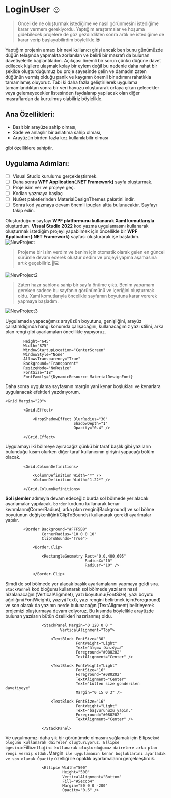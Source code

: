 # LoginUser ☺️

>Öncelikle ne oluşturmak istediğime ve nasıl görünmesini istediğime karar vermem gerekiyordu. Yaptığım araştırmalar ve hoşuma gidebilecek projelere de göz gezdirdikten sonra artık ne istediğime de karar verip başlayabilirdim böylelikle.😎

Yaptığım projenin amacı bir nevi kullanıcı girişi ancak ben bunu günümüzde düğün telaşında yapmakta zorlanılan ve belirli bir masrafı da bulunan davetiyelerle bağlantıladım. Açıkçası önemli bir sorun çünkü düğüne davet edilecek kişilere ulaşmak kolay bir eylem değil bu nedenle daha rahat bir şekilde oluşturduğumuz bu proje sayesinde gelin ve damadın zaten düğünün vermiş olduğu panik ve kaygının önemli bir adımını rahatlıkla tamamlamış oluyoruz. Tabi ki daha fazla geliştirilerek uygulama tamamlandıktan sonra bir veri havuzu oluşturarak ortaya çıkan gelecekler veya gelemeyecekler listesinden faydalanıp yapılacak olan diğer masraflardan da kurtulmuş olabiliriz böylelikle.

## Ana Özellikleri:
- Basit bir arayüze sahip olması,
- Sade ve anlaşılır bir anlatıma sahip olması,
- Arayüzün birden fazla kez kullanılabilir olması 

gibi özelliklere sahiptir.

## Uygulama Adımları:
- [ ] Visual Studio kurulumu gerçekleştirmek.
- [ ] Daha sonra **WPF Application(.NET Framework)** sayfa oluşturmak.
- [ ] Proje isim ver ve projeye geç.
- [ ] Kodları yazmaya başlaç
- [ ] NuGet paketlerinden MaterialDesignThemes paketini indir.
- [ ] Sonra kod yazmaya devam önemli ipuçları altta bulunucaktır. Sayfayı takip edin.

Oluşturduğum sayfayı **WPF platformunu kullanarak Xaml komutlarıyla** oluşturdum. 
**Visual Studio 2022** kod yazma uygulamasını kullanarak oluşturmak istediğim projeyi yapabilmek için öncellikle bir **WPF Application(.NET Framework)** sayfası oluşturarak işe başladım. 
![NewProject](https://github.com/bsrtk/LoginUser/assets/101363847/97621ae8-8e55-4bfb-8b68-93f0c9081469)

>Projeme bir isim verdim ve benim için otomatik olarak gelen en güncel sürümle devam ederek oluştur dedim ve projeyi yapma aşamasına artık geçebiliriz.👩💻 

![NewProject2](https://github.com/bsrtk/LoginUser/assets/101363847/cd2c6116-ca6c-4a27-86e5-92ea9ceda555)


>Zaten hazır şablona sahip bir sayfa önüme çıktı. Benim yapamam gereken sadece bu sayfanın görünümünü ve içeriğini oluşturmak oldu. Xaml komutlarıyla öncelikle sayfamın boyutuna karar vererek yapmaya başladım.

![NewProject3](https://github.com/bsrtk/LoginUser/assets/101363847/581a7726-9f55-4018-b40a-bbeb6133026f)


Uygulamada yapacağımız arayüzün boyutunu, genişliğini, arayüz çalıştırıldığında hangi konumda çalışacağını, kullanacağımız yazı stilini, arka plan rengi gibi ayarlamaları öncellikle yapıyoruz.

```
        Height="645"
        Width="875"
        WindowStartupLocation="CenterScreen"
        WindowStyle="None"
        AllowsTransparency="True"
        Background="Transparent"
        ResizeMode="NoResize"
        FontSize="18"
        FontFamily="{DynamicResource MaterialDesignFont}
```

Daha sonra uygulama sayfasının margin yani kenar boşlukları ve kenarlara uygulanacak efektleri yazdırıyorum.

```
<Grid Margin="20">

        <Grid.Effect>

            <DropShadowEffect BlurRadius="30"
                              ShadowDepth="1"
                              Opacity="0.4" />

        </Grid.Effect>
```

Uygulamayı iki bölmeye ayıracağız çünkü bir taraf başlık gibi yazıların bulunduğu kısım olurken diğer taraf kullanıcının girişini yapacağı bölüm olacak.

```
        <Grid.ColumnDefinitions>

            <ColumnDefinition Width="*" />
            <ColumnDefinition Width="1.22*" />

        </Grid.ColumnDefinitions>
```

**Sol işlemler** adımıyla devam edeceğiz burda sol bölmede yer alacak ayarlamalar yapılacak. `border` kodunu kullanarak kenar kıvrımlarını(CornerRadius), arka plan rengini(Background) ve sol bölme boyutunun değişkenliğini(ClipToBounds) kullanarak gerekli ayarlmalar yapılır.

```
        <Border Background="#FFF5B8"
                CornerRadius="10 0 0 10"
                ClipToBounds="True">

            <Border.Clip>

                <RectangleGeometry Rect="0,0,400,605"
                                   RadiusX="10"
                                   RadiusY="10" />

            </Border.Clip>
```


Şimdi de sol bölmede yer alacak başlık ayarlamalarını yapmaya geldi sıra. `StackPannel` kod bloğunu kullanarak sol bölmede yazıların nasıl hizalanacağını(VerticalAligmnet), yazı boyutunu(FontSize), yazı boyutu ağırlığını(FontWeight), yazıyı(Text), yazı rengini belirtmek için(Foreground) ve son olarak da yazının nerde bulunacağını(TextAligment) belirleyerek projemizi oluşturmaya devam ediyoruz. Bu kısımda böylelikle arayüzde bulunan yazıların bütün özellikleri hazırlanmış oldu.

```
                <StackPanel Margin="0 120 0 0 "
                        VerticalAlignment="Top">

                    <TextBlock FontSize="30"
                               FontWeight="Light"
                               Text="𝒟𝓊ℊ𝓊𝓃 𝒟𝒶𝓋ℯ𝓉𝒾𝓎ℯ𝓈𝒾"
                               Foreground="#080202"
                               TextAlignment="Center" />

                    <TextBlock FontWeight="Light"
                               FontSize="16"
                               Foreground="#080202"
                               TextAlignment="Center"
                               Text="Lütfen size gönderilen davetiyeye"
                               Margin="0 15 0 3" />

                    <TextBlock FontSize="16"
                               FontWeight="Light"
                               Text="başvurunuzu yapın."
                               Foreground="#080202"
                               TextAlignment="Center" />

                </StackPanel>
```

Ve uygulmamızı daha şık bir görünümde olmasını sağlamak için Èllipse` kod bloğunu kullanarak daireler oluşturuyoruz. Ellipse ögesinin `Fill` özelliğini kullanarak oluşturduğumuz dairelere arka plan rengi vermiş olduk. `Margin` ile uygulamanın kenar boşluklarını ayarladık ve son olarak Òpacity` özelliği ile opaklık ayarlamalarını gerçekleştirdik.

```
                <Ellipse Width="500"
                         Height="500"
                         VerticalAlignment="Bottom"
                         Fill="#5eccb4"
                         Margin="50 0 0 -200"
                         Opacity="0.6" />
```






















